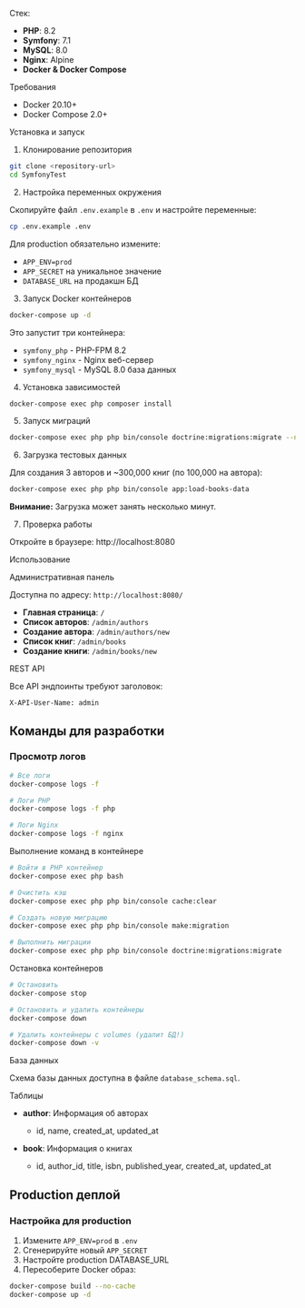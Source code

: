 Стек:
- **PHP**: 8.2
- **Symfony**: 7.1
- **MySQL**: 8.0
- **Nginx**: Alpine
- **Docker & Docker Compose**

Требования

- Docker 20.10+
- Docker Compose 2.0+

Установка и запуск

1. Клонирование репозитория

```bash
git clone <repository-url>
cd SymfonyTest
```

2. Настройка переменных окружения

Скопируйте файл `.env.example` в `.env` и настройте переменные:

```bash
cp .env.example .env
```

Для production обязательно измените:
- `APP_ENV=prod`
- `APP_SECRET` на уникальное значение
- `DATABASE_URL` на продакшн БД

3. Запуск Docker контейнеров

```bash
docker-compose up -d
```

Это запустит три контейнера:
- `symfony_php` - PHP-FPM 8.2
- `symfony_nginx` - Nginx веб-сервер
- `symfony_mysql` - MySQL 8.0 база данных

4. Установка зависимостей

```bash
docker-compose exec php composer install
```

5. Запуск миграций

```bash
docker-compose exec php php bin/console doctrine:migrations:migrate --no-interaction
```

6. Загрузка тестовых данных

Для создания 3 авторов и ~300,000 книг (по 100,000 на автора):

```bash
docker-compose exec php php bin/console app:load-books-data
```

**Внимание:** Загрузка может занять несколько минут.

7. Проверка работы

Откройте в браузере: http://localhost:8080

Использование

Административная панель

Доступна по адресу: `http://localhost:8080/`

- **Главная страница**: `/`
- **Список авторов**: `/admin/authors`
- **Создание автора**: `/admin/authors/new`
- **Список книг**: `/admin/books`
- **Создание книги**: `/admin/books/new`

REST API

Все API эндпоинты требуют заголовок:
```
X-API-User-Name: admin
```

## Команды для разработки

### Просмотр логов

```bash
# Все логи
docker-compose logs -f

# Логи PHP
docker-compose logs -f php

# Логи Nginx
docker-compose logs -f nginx
```

Выполнение команд в контейнере

```bash
# Войти в PHP контейнер
docker-compose exec php bash

# Очистить кэш
docker-compose exec php php bin/console cache:clear

# Создать новую миграцию
docker-compose exec php php bin/console make:migration

# Выполнить миграции
docker-compose exec php php bin/console doctrine:migrations:migrate
```

Остановка контейнеров

```bash
# Остановить
docker-compose stop

# Остановить и удалить контейнеры
docker-compose down

# Удалить контейнеры с volumes (удалит БД!)
docker-compose down -v
```
База данных

Схема базы данных доступна в файле `database_schema.sql`.

Таблицы

- **author**: Информация об авторах
  - id, name, created_at, updated_at

- **book**: Информация о книгах
  - id, author_id, title, isbn, published_year, created_at, updated_at

## Production деплой

### Настройка для production

1. Измените `APP_ENV=prod` в `.env`
2. Сгенерируйте новый `APP_SECRET`
3. Настройте production DATABASE_URL
4. Пересоберите Docker образ:

```bash
docker-compose build --no-cache
docker-compose up -d
```

